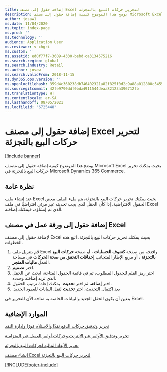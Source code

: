 ```yaml
---
title: إضافة حقول إلى مصنف Excel لتحرير حركات البيع بالتجزئة
description: يوضح هذا الموضوع كيفية إضافة حقول إلى مصنف Microsoft Excel بحيث يمكنك تحرير حركات البيع بالتجزئة في Microsoft Dynamics 365 Commerce.
author: josaw1
ms.date: 11/04/2020
ms.topic: index-page
ms.prod: ''
ms.technology: ''
audience: Application User
ms.reviewer: v-chgri
ms.custom: ''
ms.assetid: ed0f77f7-3609-4330-bebd-ca3134575216
ms.search.region: global
ms.search.industry: Retail
ms.author: josaw
ms.search.validFrom: 2018-11-15
ms.dyn365.ops.version: ''
ms.openlocfilehash: 359d4c360238db746402321a82f825f0d2c9a88a012800c5455d453e3a8bda73
ms.sourcegitcommit: 42fe9790ddf0bdad911544deaa82123a396712fb
ms.translationtype: HT
ms.contentlocale: ar-SA
ms.lasthandoff: 08/05/2021
ms.locfileid: "6725448"
---
```

# <a name="add-fields-to-an-excel-workbook-to-edit-retail-transactions"></a>إضافة حقول إلى مصنف Excel لتحرير حركات البيع بالتجزئة

[!include [banner](../includes/banner.md)]

يوضح هذا الموضوع كيفية إضافة حقول إلى مصنف Microsoft Excel بحيث يمكنك تحرير حركات البيع بالتجزئة في Microsoft Dynamics 365 Commerce.

## <a name="overview"></a>نظرة عامة

عند إنشاء ملف Excel بحيث يمكنك تحرير حركات البيع بالتجزئة، يتم ملء الملف ببعض الحقول الافتراضية. إذا كان الحقل الذي يجب تحديثه غير مرئي افتراضيًا في ملف Excel الذي تم إنشاؤه، فيمكنك إضافته.

## <a name="add-fields-to-a-worksheet-in-an-excel-workbook"></a>إضافة حقول إلى ورقة عمل في مصنف Excel

لإضافة حقول إلى مصنف Excel بحيث يمكنك تحرير حركات البيع بالتجزئة، اتبع هذه الخطوات.

1. قم بتنزيل ملف Excel وافتحه من صفحة **كشوف الحسابات** ، أو صفحة **حركات البيع بالتجزئة** ، أو مربع الإطار المتجانب **إخفاقات التحقق من صحة الحركات** في مساحة العمل **ماليات المتجر**.
1. اختر **تصميم**.
1. اختر رمز القلم للجدول المطلوب، ثم في قائمة الحقول المتاحة، ابحث عن الحقل الذي تريد إضافته وحدده.
1. اختر **إضافة**، ثم اختر **تحديث**. يمكنك إعادة ترتيب الحقول.
1. بعد اكتمال التحديث، اختر **‏‫تحديث** لنقل البيانات للعمود الجديد.

يتعين أن يكون الحقل الجديد والبيانات الخاصة به متاحة الآن للتحرير في Excel.

## <a name="additional-resources"></a>الموارد الإضافية

[تحرير وتدقيق حركات الدفع نقدًا والاستلام فورًا وإدارة النقد](edit-cash-trans.md)

[تحرير وتدقيق الأوامر عبر الإنترنت وحركات أوامر العميل غير المتزامنة](edit-order-trans.md)

[تحرير الأبعاد المالية لحركات البيع بالتجزئة](edit-financial-dim.md)

[إنشاء مصنف Excel لتحرير حركات البيع بالتجزئة](create-excel-edit.md)


[!INCLUDE[footer-include](../includes/footer-banner.md)]